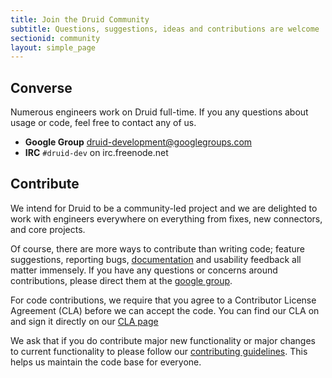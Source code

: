 ```yaml
---
title: Join the Druid Community
subtitle: Questions, suggestions, ideas and contributions are welcome
sectionid: community
layout: simple_page
---
```


## Converse

Numerous engineers work on Druid full-time. If you any questions about usage or code, feel free to contact any of us.

* **Google Group** [druid-development@googlegroups.com](https://groups.google.com/d/forum/druid-development)
* **IRC** `#druid-dev` on irc.freenode.net

## Contribute

We intend for Druid to be a community-led project and we are delighted to
work with engineers everywhere on everything from fixes, new connectors, and
core projects.

Of course, there are more ways to contribute than writing code; feature
suggestions, reporting bugs, [documentation](/documentation.html) and
usability feedback all matter immensely. If you have any questions or
concerns around contributions, please direct them at the [google
group](https://groups.google.com/d/forum/druid-development).

For code contributions, we require that you agree to a Contributor License
Agreement (CLA) before we can accept the code. You can find our CLA on and
sign it directly on our [CLA page](/community/cla.html)

We ask that if you do contribute major new functionality or major changes to
current functionality to please follow our [contributing
guidelines](https://github.com/druid-io/druid/blob/master/CONTRIBUTING.md).
This helps us maintain the code base for everyone.
